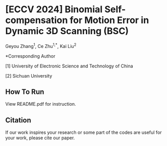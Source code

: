 # [ECCV 2024] Binomial Self-compensation for Motion Error in Dynamic 3D Scanning (BSC)
Geyou Zhang<sup>1</sup>, Ce Zhu<sup>1,*</sup>, Kai Liu<sup>2</sup>

*Corresponding Author

[1] University of Electronic Science and Technology of China

[2] Sichuan University

## How To Run

View README.pdf for instruction.

## Citation
If our work inspires your research or some part of the codes are useful for your work, please cite our paper.

